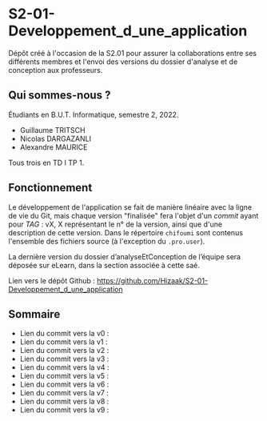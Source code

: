 # S2-01-Developpement_d_une_application
Dépôt créé à l'occasion de la S2.01 pour assurer la collaborations entre ses différents membres et l'envoi des versions du dossier d'analyse et de conception aux professeurs.

## Qui sommes-nous ?

Étudiants en B.U.T. Informatique, semestre 2, 2022.

- Guillaume TRITSCH
- Nicolas DARGAZANLI
- Alexandre MAURICE

Tous trois en TD I TP 1.

## Fonctionnement

Le développement de l'application se fait de manière linéaire avec la ligne de vie du Git, mais chaque version "finalisée" fera l'objet d'un *commit* ayant pour *TAG* : 
vX, X représentant le n° de la version, ainsi que d'une description de cette version.
 Dans le répertoire ```chifoumi``` sont contenus l'ensemble des fichiers source (à l'exception du ``.pro.user``).
 
La dernière version du dossier d’analyseEtConception de l’équipe sera déposée sur eLearn, dans la section associée à cette saé.

Lien vers le dépôt Github : https://github.com/Hizaak/S2-01-Developpement_d_une_application

## Sommaire
- Lien du commit vers la v0 :
- Lien du commit vers la v1 :
- Lien du commit vers la v2 :
- Lien du commit vers la v3 :
- Lien du commit vers la v4 :
- Lien du commit vers la v5 :
- Lien du commit vers la v6 :
- Lien du commit vers la v7 :
- Lien du commit vers la v8 :
- Lien du commit vers la v9 :
